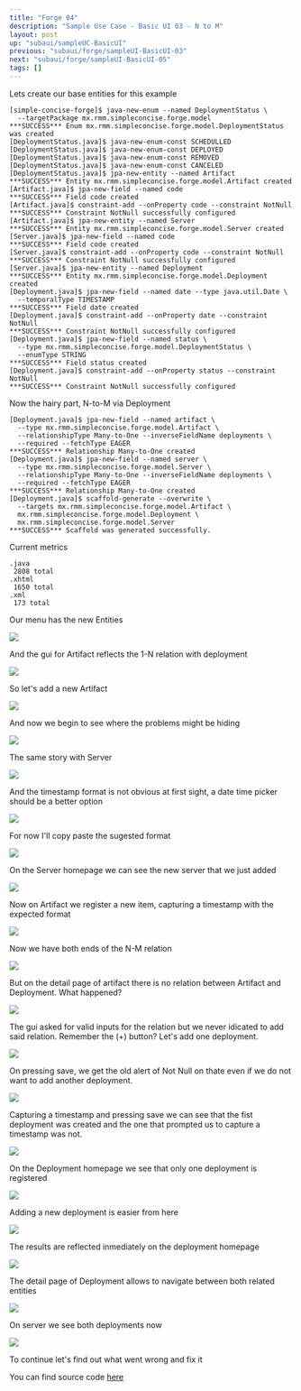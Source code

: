 ```yaml
---
title: "Forge 04"
description: "Sample Use Case - Basic UI 03 - N to M"
layout: post
up: "subaui/sampleUC-BasicUI"
previous: "subaui/forge/sampleUI-BasicUI-03"
next: "subaui/forge/sampleUI-BasicUI-05"
tags: []
---
```


Lets create our base entities for this example

~~~
[simple-concise-forge]$ java-new-enum --named DeploymentStatus \
  --targetPackage mx.rmm.simpleconcise.forge.model 
***SUCCESS*** Enum mx.rmm.simpleconcise.forge.model.DeploymentStatus was created
[DeploymentStatus.java]$ java-new-enum-const SCHEDULLED  
[DeploymentStatus.java]$ java-new-enum-const DEPLOYED  
[DeploymentStatus.java]$ java-new-enum-const REMOVED 
[DeploymentStatus.java]$ java-new-enum-const CANCELED
[DeploymentStatus.java]$ jpa-new-entity --named Artifact
***SUCCESS*** Entity mx.rmm.simpleconcise.forge.model.Artifact created
[Artifact.java]$ jpa-new-field --named code
***SUCCESS*** Field code created
[Artifact.java]$ constraint-add --onProperty code --constraint NotNull 
***SUCCESS*** Constraint NotNull successfully configured
[Artifact.java]$ jpa-new-entity --named Server  
***SUCCESS*** Entity mx.rmm.simpleconcise.forge.model.Server created
[Server.java]$ jpa-new-field --named code
***SUCCESS*** Field code created
[Server.java]$ constraint-add --onProperty code --constraint NotNull
***SUCCESS*** Constraint NotNull successfully configured
[Server.java]$ jpa-new-entity --named Deployment
***SUCCESS*** Entity mx.rmm.simpleconcise.forge.model.Deployment created
[Deployment.java]$ jpa-new-field --named date --type java.util.Date \
  --temporalType TIMESTAMP 
***SUCCESS*** Field date created
[Deployment.java]$ constraint-add --onProperty date --constraint NotNull
***SUCCESS*** Constraint NotNull successfully configured
[Deployment.java]$ jpa-new-field --named status \
  --type mx.rmm.simpleconcise.forge.model.DeploymentStatus \
  --enumType STRING   
***SUCCESS*** Field status created
[Deployment.java]$ constraint-add --onProperty status --constraint NotNull
***SUCCESS*** Constraint NotNull successfully configured

~~~

Now the hairy part, N-to-M via Deployment

~~~
[Deployment.java]$ jpa-new-field --named artifact \
  --type mx.rmm.simpleconcise.forge.model.Artifact \
  --relationshipType Many-to-One --inverseFieldName deployments \
  --required --fetchType EAGER 
***SUCCESS*** Relationship Many-to-One created
[Deployment.java]$ jpa-new-field --named server \
  --type mx.rmm.simpleconcise.forge.model.Server \
  --relationshipType Many-to-One --inverseFieldName deployments \
  --required --fetchType EAGER
***SUCCESS*** Relationship Many-to-One created
[Deployment.java]$ scaffold-generate --overwrite \
  --targets mx.rmm.simpleconcise.forge.model.Artifact \
  mx.rmm.simpleconcise.forge.model.Deployment \
  mx.rmm.simpleconcise.forge.model.Server 
***SUCCESS*** Scaffold was generated successfully.

~~~


Current metrics

~~~
.java
 2808 total
.xhtml
 1650 total
.xml
 173 total

~~~

Our menu has the new Entities

<img src="{{site.url}}/assets/images/suc-bui-forge/028.png" />

And the gui for Artifact reflects the 1-N relation with
deployment

<img src="{{site.url}}/assets/images/suc-bui-forge/029.png" />

So let's add a new Artifact

<img src="{{site.url}}/assets/images/suc-bui-forge/030.png" />

And now we begin to see where the problems might be hiding

<img src="{{site.url}}/assets/images/suc-bui-forge/031.png" />

The same story with Server

<img src="{{site.url}}/assets/images/suc-bui-forge/032.png" />

And the timestamp format is not obvious at first sight, a date
time picker should be a better option

<img src="{{site.url}}/assets/images/suc-bui-forge/033.png" />

For now I'll copy paste the sugested format

<img src="{{site.url}}/assets/images/suc-bui-forge/034.png" />

On the Server homepage we can see the new server that we just 
added

<img src="{{site.url}}/assets/images/suc-bui-forge/035.png" />

Now on Artifact we register a new item, capturing a timestamp 
with the expected format

<img src="{{site.url}}/assets/images/suc-bui-forge/036.png" />

Now we have both ends of the N-M relation

<img src="{{site.url}}/assets/images/suc-bui-forge/037.png" />

But on the detail page of artifact there is no relation between 
Artifact and Deployment. What happened?

<img src="{{site.url}}/assets/images/suc-bui-forge/038.png" />

The gui asked for valid inputs for the relation but we never 
idicated to add said relation. Remember the (+) button? Let's 
add one deployment.

<img src="{{site.url}}/assets/images/suc-bui-forge/039.png" />

On pressing save, we get the old alert of Not Null on thate 
even if we do not want to add another deployment.

<img src="{{site.url}}/assets/images/suc-bui-forge/040.png" />

Capturing a timestamp and pressing save we can see that the
fist deployment was created and the one that prompted us to
capture a timestamp was not.

<img src="{{site.url}}/assets/images/suc-bui-forge/041.png" />

On the Deployment homepage we see that only one deployment is 
registered

<img src="{{site.url}}/assets/images/suc-bui-forge/042.png" />

Adding a new deployment is easier from here

<img src="{{site.url}}/assets/images/suc-bui-forge/043.png" />

The results are reflected inmediately on the deployment homepage

<img src="{{site.url}}/assets/images/suc-bui-forge/044.png" />

The detail page of Deployment allows to navigate between both related entities

<img src="{{site.url}}/assets/images/suc-bui-forge/045.png" />

On server we see both deployments now

<img src="{{site.url}}/assets/images/suc-bui-forge/046.png" />

To continue let's find out what went wrong and fix it

You can find source code [here][code-forge-buc-bui-1.3]

[code-forge-buc-bui-1.3]:https://github.com/mtzmontiel/simple-concise/releases/tag/code-forge-buc-bui-1.3

